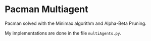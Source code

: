 # Pacman Multiagent

Pacman solved with the Minimax algorithm and Alpha-Beta Pruning.

My implementations are done in the file `multiAgents.py`.
